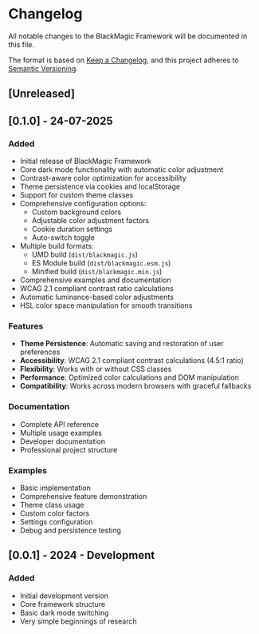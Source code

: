 # Changelog

All notable changes to the BlackMagic Framework will be documented in this file.

The format is based on [Keep a Changelog](https://keepachangelog.com/en/1.0.0/),
and this project adheres to [Semantic Versioning](https://semver.org/spec/v2.0.0.html).

## [Unreleased]

## [0.1.0] - 24-07-2025

### Added
- Initial release of BlackMagic Framework
- Core dark mode functionality with automatic color adjustment
- Contrast-aware color optimization for accessibility
- Theme persistence via cookies and localStorage
- Support for custom theme classes
- Comprehensive configuration options:
  - Custom background colors
  - Adjustable color adjustment factors
  - Cookie duration settings
  - Auto-switch toggle
- Multiple build formats:
  - UMD build (`dist/blackmagic.js`)
  - ES Module build (`dist/blackmagic.esm.js`)
  - Minified build (`dist/blackmagic.min.js`)
- Comprehensive examples and documentation
- WCAG 2.1 compliant contrast ratio calculations
- Automatic luminance-based color adjustments
- HSL color space manipulation for smooth transitions

### Features
- **Theme Persistence**: Automatic saving and restoration of user preferences
- **Accessibility**: WCAG 2.1 compliant contrast calculations (4.5:1 ratio)
- **Flexibility**: Works with or without CSS classes
- **Performance**: Optimized color calculations and DOM manipulation
- **Compatibility**: Works across modern browsers with graceful fallbacks

### Documentation
- Complete API reference
- Multiple usage examples
- Developer documentation
- Professional project structure

### Examples
- Basic implementation
- Comprehensive feature demonstration
- Theme class usage
- Custom color factors
- Settings configuration
- Debug and persistence testing

## [0.0.1] - 2024 - Development
### Added
- Initial development version
- Core framework structure
- Basic dark mode switching
- Very simple beginnings of research
